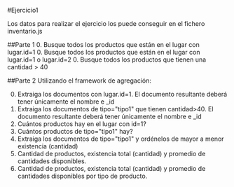 #Ejercicio1

Los datos para realizar el ejercicio los puede conseguir en el fichero inventario.js

##Parte 1
0. Busque todos los productos que están en el lugar con lugar.id=1
0. Busque todos los productos que están en el lugar con lugar.id=1 o lugar.id=2
0. Busque todos los productos que tienen una cantidad > 40

##Parte 2
Utilizando el framework de agregación:

0. Extraiga los documentos con lugar.id=1. El documento resultante deberá tener únicamente el nombre e _id
0. Extraiga los documentos de tipo="tipo1" que tienen cantidad>40. El documento resultante deberá tener únicamente el nombre e _id
0. Cuántos productos hay en el lugar con id=1?
0. Cuántos productos de tipo="tipo1" hay?
0. Extraiga los documentos de tipo="tipo1" y ordénelos de mayor a menor existencia (cantidad)
0. Cantidad de productos, existencia total (cantidad) y promedio de cantidades disponibles.
0. Cantidad de productos, existencia total (cantidad) y promedio de cantidades disponibles por tipo de producto.

